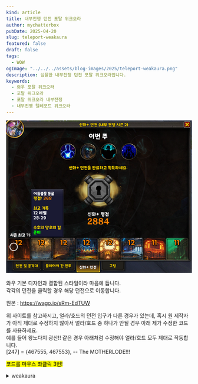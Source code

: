 ```yaml
---
kind: article
title: 내부전쟁 던전 포탈 위크오라
author: mychatterbox
pubDate: 2025-04-20
slug: teleport-weakaura 
featured: false
draft: false
tags:
  - WOW
ogImage: "../../../assets/blog-images/2025/teleport-weakaura.png"
description: 심플한 내부전쟁 던전 포탈 위크오라입니다.
keywords:
  - 와우 포탈 위크오라
  - 포탈 위크오라
  - 포탈 위크오라 내부전쟁
  - 내부전쟁 텔레포트 위크오라
---
```


![포탈 위크오라](../../assets/blog-images/2025/teleport-weakaura.png)

와우 기본 디자인과 결합된 스타일이라 마음에 듭니다.  
각각의 던전을 클릭할 경우 해당 던전으로 이동합니다.  


원본 : https://wago.io/sRm-EdTUW

위 사이트를 참고하시고, 얼라/호드의 던전 입구가 다른 경우가 있는데, 혹시 원 제작자가 아직 제대로 수정하지 않아서 얼라/호드 중 하나가 안될 경우 아래 제가 수정한 코드를 사용하세요.  
예를 들어 왕노다지 광산!! 같은 경우 아래처럼 수정해야 얼라/호드 모두 제대로 작동합니다.  
[247] = {467555,  467553}, -- The MOTHERLODE!!!

<mark>코드를 마우스 좌클릭 3번!</mark>

<details>
<summary>weakaura</summary>
!WA:2!1Qt3UTXX6fBxGdkbkGJBAW5CAa6gI2yPwAg(VifoUa8pjZeksvsQOeyyqnC3HCNOLZUz2DLevGlWXxCA6T(rq9Qcu0l0JGFcemk6dGVOpa5jOFZm7VdPLv6PhHG4H7(9))ZSZ927rlFKXJm(P8xr0TPJT9z64p7JMDoAHDVoVE5zwp5hgvCVlyxmC(CxS39Ugz89(UEyJdqxC)4FqO3NTkceQUPn7qBc1Bw7UdM0D0B1TTTmSpNo(CId(Ks(mlN)Atpph3D)YVKZR8e7VmIzFzXwCH5Kx5XilwGzUd(cwWY)7wERCWT8PepNh57INIM5AZM9mmY6aBd8jVZ1Fg(mm1BS)85KlUEA7MJNmD8KMJM8UyWfGosa3vTTPgepIn19vCa4uoMkhYWavgn(WU97)kxhSLvpd3mJOOLy3m38XZCSqRWSR1bJG9YPCrBMRhYZ3vYmRZrRC9y(4tUYapdKOjaeSN1T)H7Du)x7tduQmxBqC)EFQUh5mCjeDLZhJeRNiFpxC)p(OFgmNygfz9nGfbK3)935WSxWWUUsV2F)N9r3)1UyR5cd)n)5alDbrHH8WMSZK48GRanBeEbxD39tV5HVf(5mK(Ply2(uJF6tCEKh(cVPUMiWz9Tb(tNFJ4HI)3CB2seaqWIwuBk(1rVo7FNRZdtqH22w2SV6E37Ep4DYNgkDTAE0KHo)LIhI8bBhYJOFmXWZSvt4N)SKxKlWgIh(7FRmK67cKO3iEpp0JmFfOPmBWOJNapS1GHd6EZdzGEXH5kbG6cX4bWFVoqjOEopCpg5sT)jFKbyHqAtMKs3d50Bfp7CBMXXmKZRooyXBJOJWJo8Oj97nO7BKs5uhUk68X9gmO7OPTgozYWdg1B)NnjgRXKlX)MaL6BtPuNrCjZSWN8)82fw2NVhd)d(yQ(Qd)ZkKVuvPIXFXBG4R9TcSWMVI)iUK82z(EE20HG7gImfKyIjr)ukeL8GR5)muXE9IqSfgM3W)zhEWcpkrazOCDf)h9X0fEM)vT4Rnf4owhzHFGyzFcq)pwaxlWaHzMZmXKfME)(ww2iJ)WR5jduiHIzos3c56(PJw6B5rYiEHf8cRtM5bKJ69P38ImJep53MTEH3jwn1gmXipB2Vn7tFAliluNdvlxWgYx48qGkndkejQlzcj58mIzKLo2qLdEYeeWxBeKBY8(IzY017)Ad7PYLMTiqA)xCd5I)2)TN8eTdWuJNShZ21Bjqhkotg4H9jZyi2QmzSSbnxRFVwJAo67MoO5bD1EQwwoop2vRJpDb2MQnbBH58wRLWH4MncpjzauMU)ZtsKxKjdzUg12lceptmnJg8xmoTzyiqFpgu)zRSI)jBUuIY2cesIv(dqo9mMypww9cic4uxIHegeeNT1pkGn8pqpBdVq3AL7YuV45vlSZlaC)XkvQwPuLxMJd6(mYsTwGNXknSvkxxcBXcfQxqc7etS23age8fAhsOuGfyfKQwtIuPkfRukejguFrZEo3wOnHav0sHKQSFaX1ZLd(HiQbIrqk6GufkwUyPsvdubWCgs)XyppcDH2yFAA8QvigVaj7a7f(pgkvqbwzH0v0LDIzu5IseG0fMf2t7zillxfORht(gPH(aBkccRHWU0yulM(LcXWesMxcLuuKLQXuVqTay5L4EcyJEF0VAJyjQEaoe8cHLAaX)sKneGV0r1fwnwSkeyFhdPTlHumFitGHpFnov6fArOeevjPCOt5RqgCpdZbkoCR((Jblgu8r4(7WqyQnlnRkwRIu8Q2OEJDK8QPVUjHAyR6XlwRCmSbQculZ2yjY3sBSfAbeRrvIgbSQfIvJcfIZryiILwhOEGNk8nI5sGVPheXR1Xw)01OD1yyBKWpE(sBaJw(q0UfWnEF81qTymQHUZtxbLs0nvHSEScumoXTlu6EgO(lvbFNyWdIdpYbkwd2kyOcgOfAJDim8T646lghrHYnAevmOA5q7pqtTr22NQ9myysL4OYshMeuOgMjg6RBXdg6kNAccCHoskyvuMzxUr5DQf4aAdL8944ngAwOAjBupsSQfiwDqStnXqFfnrNwSQpUXojeSUReb2nVekDWuQovQqcHjixquTGJX3GSuJNlvOEckFa6CHqB7RwEbs7JQgVtG7Fa2YdKaWUd9S6JiQKUKuOlVt5s1cCSJWWSKunpBTVge9lHsF7Q13gYOvDevUtOkIturTrcfAm0PlQYpJ4V8mcFuwvDljk8q1MmDyOBvOs6d(gifoIYqvddm927QaD48GcsWeVGJddZAQK1uQsLOOI6HfwGXzECh0LivDSs1yNrqggmKh2C9i6kjvTVgAmbUQryxL4RYb1q427DcIAgkMxcCU7cJYOBcBVIQ9eTVYNE6kqDvWFNc3r8HzFp1102rrmRwkPtZKrIBylk(RWUQLJgJOy9CAvQvPu1AkTyGHirw(QHXvlK0vh1Ka6ABcGtCvHVsWal12PA1Q500elkhhPCWWjpR7O(d709Z)8pxLxfJ9svIr5ikmCltTmEPk1skz2qTEWKTMJprPJGGKJrR0H9VbT5rQDRuJbLL6TqRvCVCWSgLRwPsTGS7oyTHG9NbwudSk41JbVQsrMMWKQ4LQnAbCQgJtG1iAsRjeO4km9bbyOkAnIrlWUFi050hphyOcS1ledBy3neDHppAc6C6zQQ21lgJqy8dVvJurC1HK616QuUHmwTCTDaNqG7cYrpd7AUlu68XwyKjKLTpA5mIQrOrXBdxpihwAqo2MhKOAkQflTLIJNgG1HOjIoejCQQ1REPyu2jcfOcitoGlHERbmWiqqA7CR1B6vPqPW(mL2jWV00AbKg9yeuHthg4A5kvuQgHsOW0c2w1PyQjeIX7hd79tbNGrO4b8HJB1bDonS4qp6C(MUW7cMBlemSGy)t7TwOrLAvUJ05aFM9LsYmI4QU9IGUGCvOEzLaFGg(RhUuPqLydvTunovlovoyEfoOHLZg5pBfSjS5yTdTTvBkxPqXyA3ir7Rl9zyzlkveke7csgczFQPVHgSxDEe)zRP1LJWkCRlhzzGwk6EJxG0xjsIxD7vFMi7uQDmKLRe3bBmmrf9WUFm0t4T6ZP1M4j4qxy7jQJlxnCWeaZkbJl3MWZEMbBvaA9arIRTZKGGxb3cNylGhWUfbuwJjvIzsX4r2MBbBEwRTfEUQHoC0tocbv7oeMuITkQTgcQABOThNcQmRAS0LOVbpEf0jijNPIqHyMLO3eFk3nO7fdbUuTeXmJ5LTpB9qMQLc2YqjOJt9AR1BFp(gAwKCMkaKFC6uUl4caX5ItKe69V12Am5iC)4l1WuJxUHtzya3C(unKpdnftplpXyDyg67zaSZGFqD8Zmj8WsGbReNTQMb)K4iUAlHU5Wap5H(fyKlwt3edJ(FS8CIfdI57WPKB(SRZfXbDmwCkSCTps5gbbh8ZqPyUOhnK2o4CPHNxk(5dS96dJ0tX8JlPS85VmMtrgMawUBpOaeS9lYL4T2oIibNMt7PnnmgsDZ3ZvSOVnewBSv2wa4W4HgtBBcLHWGLW9OEz3o(uFc)JFOP7YpZw(g17Ypv6TY2StNHdM2FyZoD7KD7uGl9urpcCxzwlT(yiuSj4PCZFmYt3C)2Dsi3jvGyztCytAW8hA8t5ElLxK)iH)yBTNcU1qZt211ftiU2fRd144aPsLCAzL0jBUubFHMz5PF10YkiWj4S1aiaTC7BxL)G0itsu3SBEivA(fFAGCAi2IIPC3INlmbP8pRBgay5ilaDZXbRJtuOWgd2sbXru2DoCjPXkC9TBfUDlyG6Tvpi1A5mKxFB9t5jyBTTm0oSsss(YHxKQKoC4xmc5dKOE6G88(XoAbVqY0CAgXyPrOAuO6uUBL0Ag2RNHknlPSjBLGY5eqPCySppba5xcVQZl2()tEJ0S1bXebOYpyvh3yAkpdA5hjqCsWwZFUe6xWRcN64LLedsfPeRCAH0mBpQmbUPqoKaj2ngpVnMtsESlS7misr8nFCdKR1GjS22E2S2we9tDHaw6QoqqdWC(YJC2mH98ye4NGSYRjXbwOXFiGLaj0Rnb5yDgXbsAGSD(hCtPwKmbtuLAZgDjHIn(504FaqLsuBIBqhNZuR8bb6WMrWtGUuEeND75o8COPuOHugHNeGNbtJllhMMFPC0pnG93HORFzkkjQYu6AbXTB6jA)bT2b1gJVtffIjQO7d)r3Ij59tpzO)HcWMg4BbtHeVD3FD)(2RjkPr(dXkVGpbKixpizJZNwWo(NK8DWUpS3A9C1OfPz7AzrjfZKwMb(lfFyoiE4FuRW6nusclmzch2TYQL9d0hnyQM0k3DI2I6F8Xe3(UbAYPfZbtTPva(VesNLlgeMucsE3GX(Kw7KJcMpXmD3jXnnHP3j5wCpbMUxZE972z6GHtM(1dgE8G)Fq4tmO6FYe(04WWlrqQhDXecFWS)O1a503)jt4h1TzNVtiJftlMBkgojbgBAF(w3XggPd6fZcNsujjQ42Ek3WXY3CopNT4FKnrs0(42ly)lO(YgQsj2W0l38GsscW3AyKyfpTui1vNms8nMZtGrgyEP9RU5Iki((e2u8A7pGpvYjx7nWNqJ0wiWWU(iZ8HXte5olC9gNapEhwasYnk)7aueRwdyEoYTtHaw97I4660i985BOSFaXsR1pV4lUBrl3nJVsqJBqlT2tLb(8UNQrAQ4qCfG81u5UT7L4NVpu0J3CUkNclh((5wQ92hrjEsB4pYBeCFx0(NFk0G89(Q4XxwOBeEhzGSyiPyokPlwY6uvobENsu4mzmgg33WDInhGT0XeRTI4R4gQiq8FydcZt04EmowBVTG)WiSQXbPVqhHNLtcNA63Be9YoPFtygHC0hPhNZr(izjDLbpluy3wOI3w3xaH1mj3wdpETNn2njT8sLhaLBuTz3O2hCsmPB)UhoC0KPtgoTZrd2V7Wb5uo3K0UT0naJpIS1tRcZMsV3b(oVtnnpxjYPLpF(G6)HNMG4jIuBov5x1O4D4NjZMoIPB((tMXp0BxZ1U8teQ5vmXhuNFDWU5V4vH(ft(DmKFDf5718xF)h15NpfJDAYVnvEJ4rxMZGxmNSitRlTTxE4dkKV8plVGAI9dYj3SXTh1T7Grilht09C(KqAZNqRdXLxb2WCMlE5zy2OI5lKVWvE26bx9WF99(p)KSedN)MpWnLsCTodD(hyBach(KRNZLHXE8RQ3dgDEWDc03dKUHoIl3vMs(eJR7S)p4UZfl1hVABgHY5m2CuIR)hIswksLQDJ5E38WBk8g(5lY)6n8R32V6THzAIRYjGSir9vCyeMZcT4XeceV5p8RU5F5MF6M)vy5s1NCLE0LknZ1eQ8Usc)6tVgwQJf(DxZ3eA)6ASaB(i3zvZxSr(6p6S)RV9)n
</details>